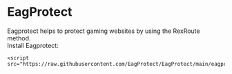 # EagProtect
Eagprotect helps to protect gaming websites by using the RexRoute method.\
Install Eagprotect:
```
<script src="https://raw.githubusercontent.com/EagProtect/EagProtect/main/eagprotect.js">
```

